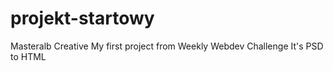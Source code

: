 # projekt-startowy
Masteralb Creative
My first project from Weekly Webdev Challenge
It's PSD to HTML
